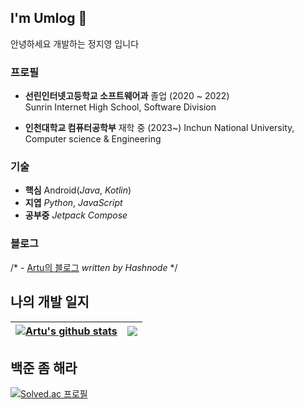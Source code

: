 ## I'm Umlog 👋
 안녕하세요 개발하는 정지영 입니다
 
 ### 프로필 
- **선린인터넷고등학교 소프트웨어과** 졸업 (2020 ~ 2022)  
Sunrin Internet High School, Software Division  

- **인천대학교 컴퓨터공학부** 재학 중 (2023~)
Inchun National University, Computer science & Engineering

 ### 기술 
- **핵심**   Android(*Java*, *Kotlin*)
- **지엽**   *Python*, *JavaScript*
- **공부중**   *Jetpack Compose*

### 블로그
/* - [Artu의 블로그](https://jiyoungjung.hashnode.dev/) *written by Hashnode* */

## 나의 개발 일지



| <a href="https://github.com/Artu/github-readme-stats"><img align="center" src="https://github-readme-stats.vercel.app/api?username=Artu&show_icons=true&include_all_commits=true&theme=buefy&hide_border=true" alt="Artu's github stats" /></a> | <a href="https://github.com/Artu/github-readme-stats"><img align="center" src="https://github-readme-stats.vercel.app/api/top-langs/?username=Artu&layout=compact&theme=buefy&hide_border=true" /></a> |
| ------------- | ------------- |
## 백준 좀 해라


 
[![Solved.ac
프로필](http://mazassumnida.wtf/api/v2/generate_badge?boj=monkey4337)](https://solved.ac/mokey4337)


<!--
**Artu508/Artu508** is a ✨ _special_ ✨ repository because its `README.md` (this file) appears on your GitHub profile.

Here are some ideas to get you started:

- 🔭 I’m currently working on ...
- 🌱 I’m currently learning ...
- 👯 I’m looking to collaborate on ...
- 🤔 I’m looking for help with ...
- 💬 Ask me about ...
- 📫 How to reach me: ...
- 😄 Pronouns: ...
- ⚡ Fun fact: ...
-->
